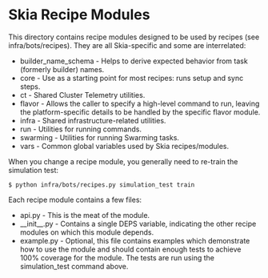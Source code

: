 Skia Recipe Modules
===================

This directory contains recipe modules designed to be used by recipes (see
infra/bots/recipes). They are all Skia-specific and some are interrelated:

  * builder_name_schema - Helps to derive expected behavior from task (formerly
      builder) names.
  * core - Use as a starting point for most recipes: runs setup and sync steps.
  * ct - Shared Cluster Telemetry utilities.
  * flavor - Allows the caller to specify a high-level command to run, leaving
      the platform-specific details to be handled by the specific flavor
      module.
  * infra - Shared infrastructure-related utilities.
  * run - Utilities for running commands.
  * swarming - Utilities for running Swarming tasks.
  * vars - Common global variables used by Skia recipes/modules.

When you change a recipe module, you generally need to re-train the simulation
test:

	$ python infra/bots/recipes.py simulation_test train

Each recipe module contains a few files:

  * api.py - This is the meat of the module.
  * \_\_init\_\_.py - Contains a single DEPS variable, indicating the other
      recipe modules on which this module depends.
  * example.py - Optional, this file contains examples which demonstrate how to
      use the module and should contain enough tests to achieve 100% coverage
      for the module. The tests are run using the simulation_test command above.
